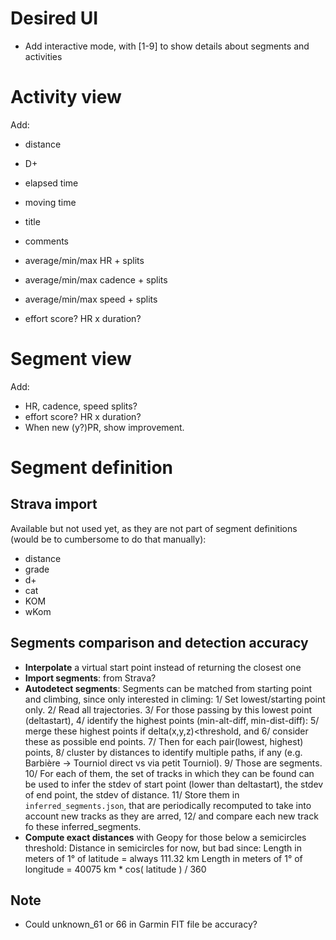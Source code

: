 # Desired UI

- Add interactive mode, with [1-9] to show details about segments and activities

# Activity view

Add:

- distance
- D+
- elapsed time
- moving time
- title
- comments

- average/min/max HR + splits
- average/min/max cadence + splits
- average/min/max speed + splits
- effort score? HR x duration?

# Segment view

Add:

- HR, cadence, speed splits?
- effort score? HR x duration?
- When new (y?)PR, show improvement.

# Segment definition

## Strava import

Available but not used yet, as they are not part of segment definitions (would be to
cumbersome to do that manually):

- distance
- grade
- d+
- cat
- KOM
- wKom

## Segments comparison and detection accuracy

- **Interpolate** a virtual start point instead of returning the closest one
- **Import segments**: from Strava?
- **Autodetect segments**: Segments can be matched from starting point and climbing,
  since only interested in climing: 1/ Set lowest/starting point only. 2/ Read all
  trajectories. 3/ For those passing by this lowest point (deltastart), 4/ identify the
  highest points (min-alt-diff, min-dist-diff): 5/ merge these highest points if
  delta(x,y,z)<threshold, and 6/ consider these as possible end points. 7/ Then for each
  pair(lowest, highest) points, 8/ cluster by distances to identify multiple paths, if
  any (e.g. Barbière -> Tourniol direct vs via petit Tourniol). 9/ Those are segments.
  10/ For each of them, the set of tracks in which they can be found can be used to
  infer the stdev of start point (lower than deltastart), the stdev of end point, the
  stdev of distance. 11/ Store them in `inferred_segments.json`, that are periodically
  recomputed to take into account new tracks as they are arred, 12/ and compare each new
  track fo these inferred_segments.
- **Compute exact distances** with Geopy for those below a semicircles threshold:
  Distance in semicircles for now, but bad since: Length in meters of 1° of latitude =
  always 111.32 km Length in meters of 1° of longitude = 40075 km \* cos( latitude ) /
  360

## Note

- Could unknown_61 or 66 in Garmin FIT file be accuracy?
